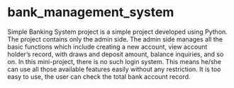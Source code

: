 # bank_management_system
Simple Banking System project is a simple project developed using Python. The project contains only the admin side. The admin side manages all the basic functions which include creating a new account, view account holder’s record, with draws and deposit amount, balance inquiries, and so on. In this mini-project, there is no such login system. This means he/she can use all those available features easily without any restriction. It is too easy to use, the user can check the total bank account record.
